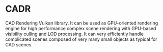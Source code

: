 # CADR
CAD Rendering Vulkan library. It can be used as GPU-oriented rendering engine for high performance complex scene rendering with GPU-based visibility culling and LOD processing. It can very efficiently handle complicated scenes composed of very many small objects as typical for CAD scenes.
